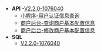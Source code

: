 - **API**
  -[V2.2.0-1076040]()
    - [小程序-用户认证信息查询](doc/V2.2.0-1076040/用户认证信息查询.md)
    - [商户后台-查询商户基本配置信息](doc/V2.2.0-1076040/查询商户基本配置信息.md)
    - [商户后台-修改商户基本配置信息](doc/V2.2.0-1076040/修改商户基本配置信息.md)
- **SQL**
  - [V2.2.0-1076040](sql/V2.2.0-1076040/sql.md)